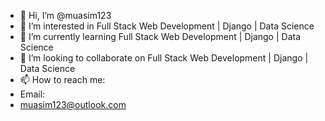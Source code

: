 - 👋 Hi, I’m @muasim123
- 👀 I’m interested in Full Stack Web Development | Django | Data Science
- 🌱 I’m currently learning Full Stack Web Development | Django | Data Science
- 💞️ I’m looking to collaborate on Full Stack Web Development | Django | Data Science
- 📫 How to reach me:
- Email:
- muasim123@outlook.com

<!---
muasim123/muasim123 is a ✨ special ✨ repository because its `README.md` (this file) appears on your GitHub profile.
You can click the Preview link to take a look at your changes.
--->

